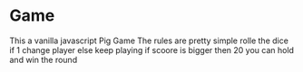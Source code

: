 # Game
This a vanilla javascript Pig Game
The rules are pretty simple 
rolle the dice if 1 change player else keep playing 
if scoore is bigger then 20 you can hold and win the round 
